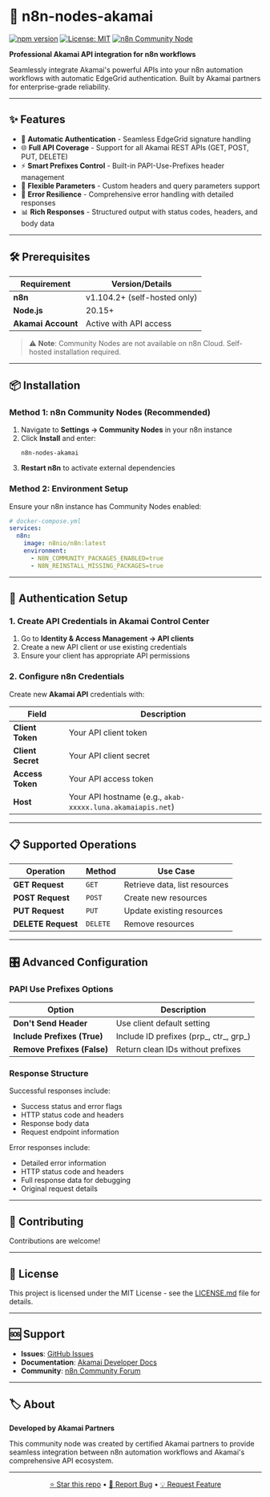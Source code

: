 # 🚀 n8n-nodes-akamai

[![npm version](https://img.shields.io/npm/v/n8n-nodes-akamai.svg)](https://www.npmjs.com/package/n8n-nodes-akamai)
[![License: MIT](https://img.shields.io/badge/License-MIT-yellow.svg)](https://opensource.org/licenses/MIT)
[![n8n Community Node](https://img.shields.io/badge/n8n-Community%20Node-FF6D5A.svg)](https://n8n.io)

**Professional Akamai API integration for n8n workflows**

Seamlessly integrate Akamai's powerful APIs into your n8n automation workflows with automatic EdgeGrid authentication. Built by Akamai partners for enterprise-grade reliability.

---

## ✨ Features

- 🔐 **Automatic Authentication** - Seamless EdgeGrid signature handling
- 🌐 **Full API Coverage** - Support for all Akamai REST APIs (GET, POST, PUT, DELETE)
- ⚡ **Smart Prefixes Control** - Built-in PAPI-Use-Prefixes header management
- 🎯 **Flexible Parameters** - Custom headers and query parameters support
- 🔄 **Error Resilience** - Comprehensive error handling with detailed responses
- 📊 **Rich Responses** - Structured output with status codes, headers, and body data

---

## 🛠️ Prerequisites

| Requirement | Version/Details |
|-------------|----------------|
| **n8n** | v1.104.2+ (self-hosted only) |
| **Node.js** | 20.15+ |
| **Akamai Account** | Active with API access |

> ⚠️ **Note**: Community Nodes are not available on n8n Cloud. Self-hosted installation required.

---

## 📦 Installation

### Method 1: n8n Community Nodes (Recommended)

1. Navigate to **Settings → Community Nodes** in your n8n instance
2. Click **Install** and enter:
   ```
   n8n-nodes-akamai
   ```
3. **Restart n8n** to activate external dependencies

### Method 2: Environment Setup

Ensure your n8n instance has Community Nodes enabled:

```yaml
# docker-compose.yml
services:
  n8n:
    image: n8nio/n8n:latest
    environment:
      - N8N_COMMUNITY_PACKAGES_ENABLED=true
      - N8N_REINSTALL_MISSING_PACKAGES=true
```

---

## 🔑 Authentication Setup

### 1. Create API Credentials in Akamai Control Center

1. Go to **Identity & Access Management → API clients**
2. Create a new API client or use existing credentials
3. Ensure your client has appropriate API permissions

### 2. Configure n8n Credentials

Create new **Akamai API** credentials with:

| Field | Description |
|-------|-------------|
| **Client Token** | Your API client token |
| **Client Secret** | Your API client secret |
| **Access Token** | Your API access token |
| **Host** | Your API hostname (e.g., `akab-xxxxx.luna.akamaiapis.net`) |

---

## 📋 Supported Operations

| Operation | Method | Use Case |
|-----------|--------|----------|
| **GET Request** | `GET` | Retrieve data, list resources |
| **POST Request** | `POST` | Create new resources |
| **PUT Request** | `PUT` | Update existing resources |
| **DELETE Request** | `DELETE` | Remove resources |

---

## 🎛️ Advanced Configuration

### PAPI Use Prefixes Options

| Option | Description |
|--------|-------------|
| **Don't Send Header** | Use client default setting |
| **Include Prefixes (True)** | Include ID prefixes (prp_, ctr_, grp_) |
| **Remove Prefixes (False)** | Return clean IDs without prefixes |

### Response Structure

Successful responses include:
- Success status and error flags
- HTTP status code and headers
- Response body data
- Request endpoint information

Error responses include:
- Detailed error information
- HTTP status code and headers
- Full response data for debugging
- Original request details

---

## 🤝 Contributing

Contributions are welcome!

---

## 📄 License

This project is licensed under the MIT License - see the [LICENSE.md](LICENSE.md) file for details.

---

## 🆘 Support

- **Issues**: [GitHub Issues](https://github.com/simpsss/n8n-nodes-akamai/issues)
- **Documentation**: [Akamai Developer Docs](https://techdocs.akamai.com/developer/docs)
- **Community**: [n8n Community Forum](https://community.n8n.io)

---

## 🏷️ About

**Developed by Akamai Partners**

This community node was created by certified Akamai partners to provide seamless integration between n8n automation workflows and Akamai's comprehensive API ecosystem.

---

<div align="center">

[⭐ Star this repo](https://github.com/simpsss/n8n-nodes-akamai) • [🐛 Report Bug](https://github.com/simpsss/n8n-nodes-akamai/issues) • [💡 Request Feature](https://github.com/simpsss/n8n-nodes-akamai/issues)

</div>
